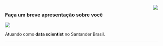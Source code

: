 <img align='right' src="https://github-readme-stats.vercel.app/api?username=henriqueLD&show_icons=true&title_color=783c00&text_color=af552e&icon_color=783c00&bg_color=f8efd4&cache_seconds=2300">

### Faça um breve apresentação sobre você

<img src="https://img.shields.io/static/v1?label=Overview&message=Henrique Limão Dias&color=f8efd4&style=for-the-badge&logo=GitHub">

<p>

<!---
Trabalhando no **Santander Brasil**<br/>
--->
  
Atuando como **data scientist** no Santander Brasil.


</p>
<hr>

<!---
henriqueLD/henriqueLD is a ✨ special ✨ repository because its `README.md` (this file) appears on your GitHub profile.
You can click the Preview link to take a look at your changes.
--->
